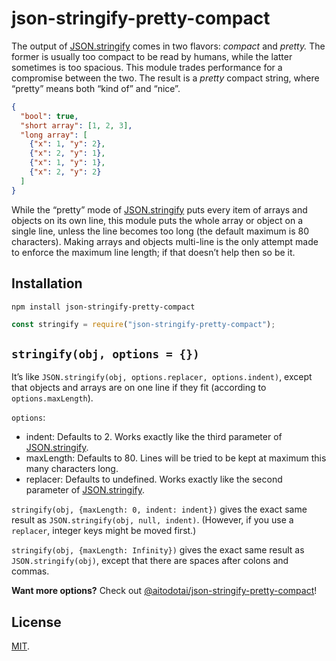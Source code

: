 # json-stringify-pretty-compact

The output of [JSON.stringify] comes in two flavors: _compact_ and _pretty._ The former is usually too compact to be read by humans, while the latter sometimes is too spacious. This module trades performance for a compromise between the two. The result is a _pretty_ compact string, where “pretty” means both “kind of” and “nice”.

<!-- prettier-ignore -->
```json
{
  "bool": true,
  "short array": [1, 2, 3],
  "long array": [
    {"x": 1, "y": 2},
    {"x": 2, "y": 1},
    {"x": 1, "y": 1},
    {"x": 2, "y": 2}
  ]
}
```

While the “pretty” mode of [JSON.stringify] puts every item of arrays and objects on its own line, this module puts the whole array or object on a single line, unless the line becomes too long (the default maximum is 80 characters). Making arrays and objects multi-line is the only attempt made to enforce the maximum line length; if that doesn’t help then so be it.

## Installation

```
npm install json-stringify-pretty-compact
```

```js
const stringify = require("json-stringify-pretty-compact");
```

## `stringify(obj, options = {})`

It’s like `JSON.stringify(obj, options.replacer, options.indent)`, except that objects and arrays are on one line if they fit (according to `options.maxLength`).

`options`:

- indent: Defaults to 2. Works exactly like the third parameter of [JSON.stringify].
- maxLength: Defaults to 80. Lines will be tried to be kept at maximum this many characters long.
- replacer: Defaults to undefined. Works exactly like the second parameter of [JSON.stringify].

`stringify(obj, {maxLength: 0, indent: indent})` gives the exact same result as `JSON.stringify(obj, null, indent)`. (However, if you use a `replacer`, integer keys might be moved first.)

`stringify(obj, {maxLength: Infinity})` gives the exact same result as `JSON.stringify(obj)`, except that there are spaces after colons and commas.

**Want more options?** Check out [@aitodotai/json-stringify-pretty-compact]!

## License

[MIT](LICENSE).

[@aitodotai/json-stringify-pretty-compact]: https://www.npmjs.com/package/@aitodotai/json-stringify-pretty-compact
[json.stringify]: https://developer.mozilla.org/en-US/docs/Web/JavaScript/Reference/Global_Objects/JSON/stringify
